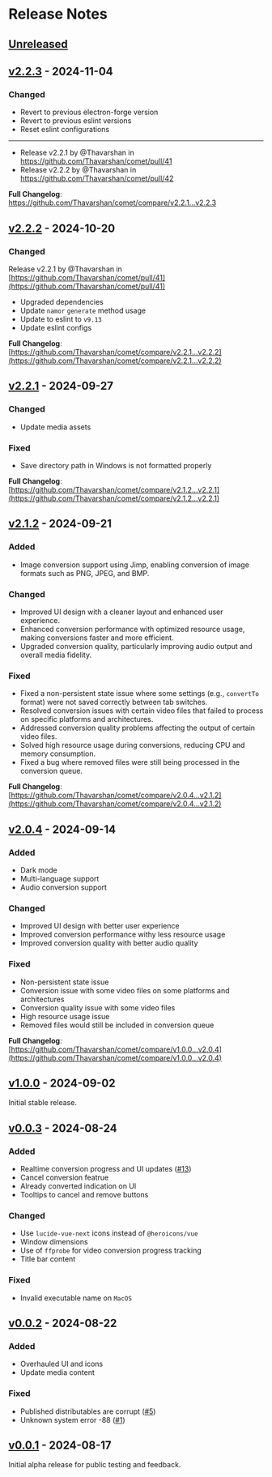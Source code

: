 # Release Notes

## [Unreleased](https://github.com/Thavarshan/comet/compare/v2.2.3...HEAD)

## [v2.2.3](https://github.com/Thavarshan/comet/compare/v2.2.2...v2.2.3) - 2024-11-04

### Changed

* Revert to previous electron-forge version
* Revert to previous eslint versions
* Reset eslint configurations


---

* Release v2.2.1 by @Thavarshan in https://github.com/Thavarshan/comet/pull/41
* Release v2.2.2 by @Thavarshan in https://github.com/Thavarshan/comet/pull/42

**Full Changelog**: https://github.com/Thavarshan/comet/compare/v2.2.1...v2.2.3

## [v2.2.2](https://github.com/Thavarshan/comet/compare/v2.2.1...v2.2.2) - 2024-10-20

### Changed

Release v2.2.1 by @Thavarshan in [https://github.com/Thavarshan/comet/pull/41](https://github.com/Thavarshan/comet/pull/41)

* Upgraded dependencies
* Update `namor` `generate` method usage
* Update to eslint to `v9.13`
* Update eslint configs

**Full Changelog**: [https://github.com/Thavarshan/comet/compare/v2.2.1...v2.2.2](https://github.com/Thavarshan/comet/compare/v2.2.1...v2.2.2)

## [v2.2.1](https://github.com/Thavarshan/comet/compare/v2.1.2...v2.2.1) - 2024-09-27

### Changed

* Update media assets

### Fixed

* Save directory path in Windows is not formatted properly

**Full Changelog**: [https://github.com/Thavarshan/comet/compare/v2.1.2...v2.2.1](https://github.com/Thavarshan/comet/compare/v2.1.2...v2.2.1)

## [v2.1.2](https://github.com/Thavarshan/comet/compare/v2.0.4...v2.1.2) - 2024-09-21

### Added

* Image conversion support using Jimp, enabling conversion of image formats such as PNG, JPEG, and BMP.

### Changed

* Improved UI design with a cleaner layout and enhanced user experience.
* Enhanced conversion performance with optimized resource usage, making conversions faster and more efficient.
* Upgraded conversion quality, particularly improving audio output and overall media fidelity.

### Fixed

* Fixed a non-persistent state issue where some settings (e.g., `convertTo` format) were not saved correctly between tab switches.
* Resolved conversion issues with certain video files that failed to process on specific platforms and architectures.
* Addressed conversion quality problems affecting the output of certain video files.
* Solved high resource usage during conversions, reducing CPU and memory consumption.
* Fixed a bug where removed files were still being processed in the conversion queue.

**Full Changelog**: [https://github.com/Thavarshan/comet/compare/v2.0.4...v2.1.2](https://github.com/Thavarshan/comet/compare/v2.0.4...v2.1.2)

## [v2.0.4](https://github.com/Thavarshan/comet/compare/v1.0.0...v2.0.4) - 2024-09-14

### Added

* Dark mode
* Multi-language support
* Audio conversion support

### Changed

* Improved UI design with better user experience
* Improved conversion performance withy less resource usage
* Improved conversion quality with better audio quality

### Fixed

* Non-persistent state issue
* Conversion issue with some video files on some platforms and architectures
* Conversion quality issue with some video files
* High resource usage issue
* Removed files would still be included in conversion queue

**Full Changelog**: [https://github.com/Thavarshan/comet/compare/v1.0.0...v2.0.4](https://github.com/Thavarshan/comet/compare/v1.0.0...v2.0.4)

## [v1.0.0](https://github.com/Thavarshan/comet/compare/v0.0.3...v1.0.0) - 2024-09-02

Initial stable release.

## [v0.0.3](https://github.com/Thavarshan/comet/compare/v0.0.2...v0.0.3) - 2024-08-24

### Added

* Realtime conversion progress and UI updates ([#13](https://github.com/Thavarshan/comet/issues/13))
* Cancel conversion featrue
* Already converted indication on UI
* Tooltips to cancel and remove buttons

### Changed

* Use `lucide-vue-next` icons instead of `@heroicons/vue`
* Window dimensions
* Use of `ffprobe` for video conversion progress tracking
* Title bar content

### Fixed

* Invalid executable name on `MacOS`

## [v0.0.2](https://github.com/Thavarshan/comet/compare/v0.0.1...v0.0.2) - 2024-08-22

### Added

* Overhauled UI and icons
* Update media content

### Fixed

* Published distributables are corrupt ([#5](https://github.com/Thavarshan/comet/issues/5))
* Unknown system error -88 ([#1](https://github.com/Thavarshan/comet/issues/1))

## [v0.0.1](https://github.com/Thavarshan/comet/compare/v0.0.0...v0.0.1) - 2024-08-17

Initial alpha release for public testing and feedback.

